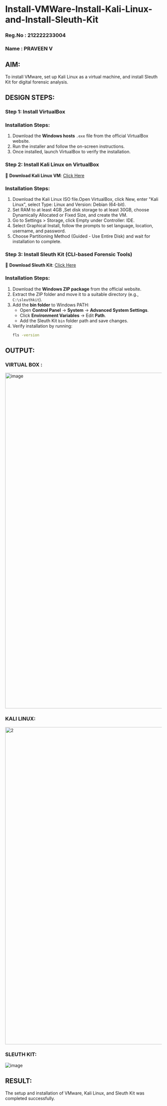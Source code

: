 # Install-VMWare-Install-Kali-Linux-and-Install-Sleuth-Kit
### Reg.No : 212222233004
### Name : PRAVEEN V
## AIM:

To install VMware, set up Kali Linux as a virtual machine, and install Sleuth Kit for digital forensic analysis.

## DESIGN STEPS:

### **Step 1: Install  VirtualBox**

### **Installation Steps:**
1. Download the **Windows hosts** `.exe` file from the official VirtualBox website.  
2. Run the installer and follow the on-screen instructions.  
3. Once installed, launch VirtualBox to verify the installation.


### **Step 2: Install Kali Linux on VirtualBox**
🔗 **Download Kali Linux VM**: [Click Here](https://www.kali.org/get-kali/#kali-virtual-machines) 

### **Installation Steps:**
1. Download the Kali Linux ISO file.Open VirtualBox, click New, enter "Kali Linux", select Type: Linux and Version: Debian (64-bit).  
2. Set RAM to at least 4GB ,Set disk storage to at least 30GB, choose Dynamically Allocated or Fixed Size, and create the VM. 
3. Go to Settings > Storage, click Empty under Controller: IDE. 
4. Select Graphical Install, follow the prompts to set language, location, username, and password.
5. Choose Partitioning Method (Guided - Use Entire Disk) and wait for installation to complete.


### **Step 3: Install Sleuth Kit (CLI-based Forensic Tools)**
🔗 **Download Sleuth Kit**: [Click Here](https://sleuthkit.org/download.php)  

### **Installation Steps:**
1. Download the **Windows ZIP package** from the official website.  
2. Extract the ZIP folder and move it to a suitable directory (e.g., `C:\sleuthkit`).  
3. Add the **bin folder** to Windows PATH:
   - Open **Control Panel** → **System** → **Advanced System Settings**.  
   - Click **Environment Variables** → Edit **Path**.  
   - Add the Sleuth Kit `bin` folder path and save changes.  
4. Verify installation by running:
   ```sh
   fls -version


## OUTPUT:
### VIRTUAL BOX :
<img width="1920" height="1080" alt="image" src="https://github.com/user-attachments/assets/8a7d2f07-21f1-4fdf-a238-808092680b43" />

### KALI LINUX:
<img width="1919" height="1021" alt="2" src="https://github.com/user-attachments/assets/6f75e90d-ce5e-4b88-a58d-040683ec1f1f" />

### SLEUTH KIT:
![image](https://github.com/user-attachments/assets/4faf010a-cc96-427d-89cf-ea036f01256d)

## RESULT:
The setup and installation of VMware, Kali Linux, and Sleuth Kit was completed successfully.
